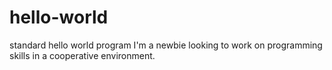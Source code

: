 # hello-world
standard hello world program
I'm a newbie looking to work on programming skills in a cooperative environment.
